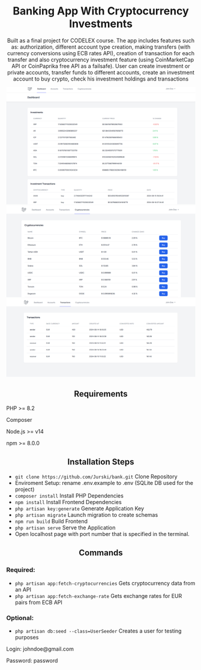 <h1 align="center">Banking App With Cryptocurrency Investments</h1>

<p align="center">
Built as a final project for CODELEX course. The app includes features such as: authorization, different account type creation, making transfers (with currency conversions using ECB rates API), creation of transaction for each transfer and also cryptocurrency investment feature (using CoinMarketCap API or CoinPaprika free API as a failsafe).
User can create investment or private accounts, transfer funds to different accounts, create an investment account to buy crypto, check his investment holdings and transactions
</p>

<img src="/readme/dashboard.PNG"/>
<img src="/readme/cryptocurrencies.PNG"/>
<img src="/readme/transactions.PNG"/>

<h2 align="center">Requirements</h2>
<p>PHP >= 8.2</p>
<p>Composer</p>
<p>Node.js >= v14</p>
<p>npm >= 8.0.0</p>

<h2 align="center">Installation Steps</h2>

- `git clone https://github.com/Jurski/bank.git` Clone Repository
- Enviroment Setup: rename .env.example to .env (SQLite DB used for the project)
- `composer install` Install PHP Dependencies
- `npm install` Install Frontend Dependencies
- `php artisan key:generate` Generate Application Key
- `php artisan migrate` Launch migration to create schemas
- `npm run build` Build Frontend
- `php artisan serve` Serve the Application
- Open localhost page with port number that is specified in the terminal.

<h2 align="center">Commands</h2>
<h3>Required:</h3>

- `php artisan app:fetch-cryptocurrencies` Gets cryptocurrency data from an API<br>
- `php artisan app:fetch-exchange-rate` Gets exchange rates for EUR pairs from ECB API

<h3>Optional:</h3>

- `php artisan db:seed --class=UserSeeder` Creates a user for testing purposes<br>

<p>Login: johndoe@gmail.com</p>
<p>Password: password</p>
